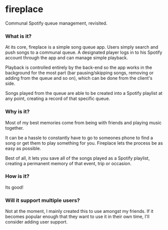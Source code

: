 # fireplace

Communal Spotify queue management, revisited.

### What is it?

At its core, fireplace is a simple song queue app. Users simply search and push songs to a communal queue. A designated player logs in to his Spotify account through the app and can manage simple playback. 

Playback is controlled entirely by the back-end so the app works in the background for the most part (bar pausing/skipping songs, removing or adding from the queue and so on), which can be done from the client's side.

Songs played from the queue are able to be created into a Spotify playlist at any point, creating a record of that specific queue.

### Why is it?

Most of my best memories come from being with friends and playing music together.

It can be a hassle to constantly have to go to someones phone to find a song or get them to play something for you. Fireplace lets the process be as easy as possible.

Best of all, it lets you save all of the songs played as a Spotify playlist, creating a permanent memory of that event, trip or occasion. 

### How is it?
Its good!

### Will it support multiple users?

Not at the moment, I mainly created this to use amongst my friends. If it becomes popular enough that they want to use it in their own time, I'll consider adding user support. 
